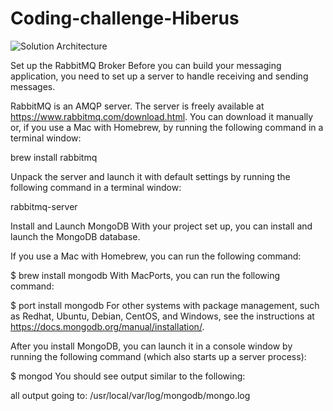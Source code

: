 # Coding-challenge-Hiberus

![Solution Architecture](https://raw.githubusercontent.com/username/projectname/branch/path/to/img.png)





Set up the RabbitMQ Broker
Before you can build your messaging application, you need to set up a server to handle receiving and sending messages.

RabbitMQ is an AMQP server. The server is freely available at https://www.rabbitmq.com/download.html. You can download it manually or, if you use a Mac with Homebrew, by running the following command in a terminal window:

brew install rabbitmq

Unpack the server and launch it with default settings by running the following command in a terminal window:

rabbitmq-server


Install and Launch MongoDB
With your project set up, you can install and launch the MongoDB database.

If you use a Mac with Homebrew, you can run the following command:

$ brew install mongodb
With MacPorts, you can run the following command:

$ port install mongodb
For other systems with package management, such as Redhat, Ubuntu, Debian, CentOS, and Windows, see the instructions at https://docs.mongodb.org/manual/installation/.

After you install MongoDB, you can launch it in a console window by running the following command (which also starts up a server process):

$ mongod
You should see output similar to the following:

all output going to: /usr/local/var/log/mongodb/mongo.log
